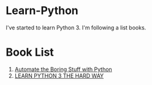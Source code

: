 # Learn-Python
I've started to learn Python 3. I'm following a list books.

# Book List
1. [Automate the Boring Stuff with Python](https://automatetheboringstuff.com)
3. [LEARN PYTHON 3 THE HARD WAY](https://program.bruintech.org/wp-content/uploads/2018/01/learn-python3-the-hard-way-jul-4-2017.pdf)
